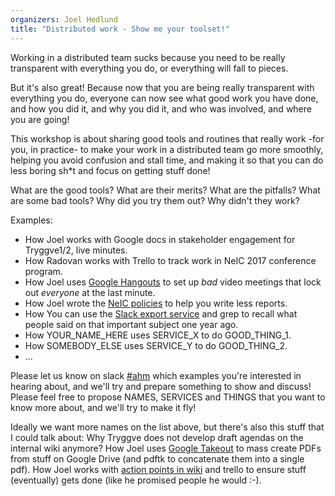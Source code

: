 ```yaml
---
organizers: Joel Hedlund
title: "Distributed work - Show me your toolset!"
---
```

Working in a distributed team sucks because you need to be really transparent
with everything you do, or everything will fall to pieces.

But it's also great! Because now that you are being really transparent with
everything you do, everyone can now see what good work you have done, and how
you did it, and why you did it, and who was involved, and where you are going!

This workshop is about sharing good tools and routines that really work -for
you, in practice- to make your work in a distributed team go more smoothly,
helping you avoid confusion and stall time, and making it so that you can do
less boring sh\*t and focus on getting stuff done!

What are the good tools? What are their merits? What are the pitfalls?
What are some bad tools? Why did you try them out? Why didn't they work?

Examples:

- How Joel works with Google docs in stakeholder engagement for Tryggve1/2, live minutes.
- How Radovan works with Trello to track work in NeIC 2017 conference program.
- How Joel uses [Google Hangouts](https://goo.gl/WzUF7G) to set up *bad* video meetings that lock out _everyone_ at the last minute.
- How Joel wrote the [NeIC policies](https://wiki.neic.no/wiki/Category:Policy) to help you write less reports.
- How You can use the [Slack export service](https://neic.slack.com/services/export) and grep to recall what people said on that important subject one year ago.
- How YOUR_NAME_HERE uses SERVICE_X to do GOOD_THING_1.
- How SOMEBODY_ELSE uses SERVICE_Y to do GOOD_THING_2.
- ...

Please let us know on slack [#ahm](https://neic.slack.com/messages/ahm/) which examples you're interested in hearing
about, and we'll try and prepare something to show and discuss! Please feel
free to propose NAMES, SERVICES and THINGS that you want to know more about,
and we'll try to make it fly!

Ideally we want more names on the list above, but there's also this stuff that I
could talk about: Why Tryggve does not develop draft agendas on the internal
wiki anymore? How Joel uses [Google Takeout](https://takeout.google.com/settings/takeout) to mass create PDFs from stuff on
Google Drive (and pdftk to concatenate them into a single pdf). How Joel works
with [action points in wiki](https://wiki.neic.no/int/Wikitricks#Action_points) and trello to ensure stuff (eventually) gets done
(like he promised people he would :-).
